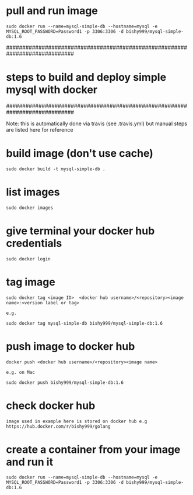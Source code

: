 # pull and run image
```
sudo docker run --name=mysql-simple-db --hostname=mysql -e MYSQL_ROOT_PASSWORD=Password1 -p 3306:3306 -d bishy999/mysql-simple-db:1.6
```


#############################################################################
#          steps to build and deploy simple mysql with docker       #
#############################################################################


Note: this is automatically done via travis (see .travis.yml) but manual steps are listed here for reference


# build image (don't use cache)
```
sudo docker build -t mysql-simple-db .
```

# list images
```
sudo docker images
```
 
# give terminal your docker hub credentials
```
sudo docker login
```



# tag image

```
sudo docker tag <image ID>  <docker hub username>/<repository><image name>:<version label or tag>

e.g.

sudo docker tag mysql-simple-db bishy999/mysql-simple-db:1.6
```


# push image to docker hub

```
docker push <docker hub username>/<repository><image name>

e.g. on Mac

sudo docker push bishy999/mysql-simple-db:1.6
```


# check docker hub

```
image used in example here is stored on docker hub e.g https://hub.docker.com/r/bishy999/golang
```


# create a container from your image and run it
```
sudo docker run --name=mysql-simple-db --hostname=mysql -e MYSQL_ROOT_PASSWORD=Password1 -p 3306:3306 -d bishy999/mysql-simple-db:1.6
```